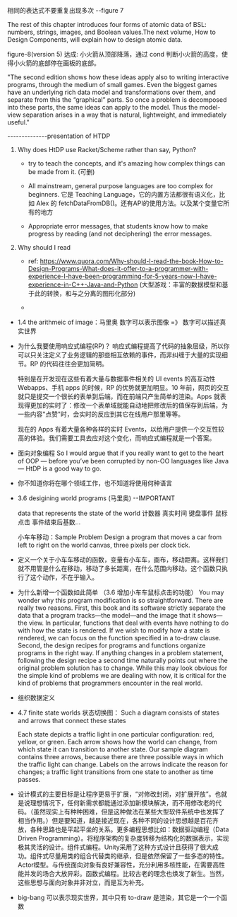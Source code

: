 相同的表达式不要重复出现多次 --figure 7

The rest of this chapter introduces four forms of atomic data of BSL: numbers, strings, images, and Boolean values.The next volume, How to Design Components, will explain how to design atomic data.

figure-8(version 5) 达成: 小火箭从顶部降落，通过 cond 判断小火箭的高度，使得小火箭的底部停在画板的底部。

"The second edition shows how these ideas apply also to writing interactive programs, through the medium of small games.
Even the biggest games have an underlying rich data model and transformations over them, and separate from this the “graphical” parts.
So once a problem is decomposed into these parts, the same ideas can apply to the model. Thus the model-view separation arises in a way that is natural, lightweight, and immediately useful."

--------------presentation of HTDP

1. Why does HtDP use Racket/Scheme rather than say, Python?

   - try to teach the concepts, and it's amazing how complex things can be made from it. (可删)

   - All mainstream, general purpose languages are too complex for beginners. 它是 Teaching Language，它的内置方法都很有语义化，比如 Alex 的 fetchDataFromDB()。还有API的使用方法。以及某个变量它所有的地方

   - Appropriate error messages, that students know how to make progress by reading (and not deciphering) the error messages.

2. Why should I read

   - ref: https://www.quora.com/Why-should-I-read-the-book-How-to-Design-Programs-What-does-it-offer-to-a-programmer-with-experience-I-have-been-programming-for-5-years-now-I-have-experience-in-C++-Java-and-Python (大型游戏：丰富的数据模型和基于此的转换，和与之分离的图形化部分)

   -

- 1.4 the arithmeic of image：马里奥 数字可以表示图像 =》 数字可以描述真实世界

- 为什么我要使用响应式编程(RP)？
  响应式编程提高了代码的抽象层级，所以你可以只关注定义了业务逻辑的那些相互依赖的事件，而非纠缠于大量的实现细节。RP 的代码往往会更加简明。

  特别是在开发现在这些有着大量与数据事件相关的 UI events 的高互动性 Webapps、手机 apps 的时候，RP 的优势就更加明显。10 年前，网页的交互就只是提交一个很长的表单到后端，而在前端只产生简单的渲染。Apps 就表现得更加的实时了：修改一个表单域就能自动地把修改后的值保存到后端，为一些内容"点赞"时，会实时的反应到其它在线用户那里等等。

  现在的 Apps 有着大量各种各样的实时 Events，以给用户提供一个交互性较高的体验。我们需要工具去应对这个变化，而响应式编程就是一个答案。

- 面向对象编程
    So I would argue that if you really want to get to the heart of OOP — before you’ve been corrupted by non-OO languages like Java — HtDP is a good way to go.

* 你不知道你将在哪个领域工作，也不知道将使用何种语言

- 3.6 desigining world programs (马里奥) --IMPORTANT

    data that represents the state of the world 
    计数器 真实时间 键盘事件 鼠标点击 事件结束后基数...

    小车车移动：Sample Problem Design a program that moves a car from left to right on the world canvas, three pixels per clock tick.

* 定义一个关于小车车移动的函数，变量有小车车，画布，移动距离。这样我们就不用管是什么在移动，移动了多长距离，在什么范围内移动。这个函数只执行了这个动作，不在乎输入。

* 为什么新增一个函数如此简单 （3.6 增加小车车鼠标点击的功能）
You may wonder why this program modification is so straightforward. There are really two reasons. First, this book and its software strictly separate the data that a program tracks—the model—and the image that it shows—the view. In particular, functions that deal with events have nothing to do with how the state is rendered. If we wish to modify how a state is rendered, we can focus on the function specified in a to-draw clause. Second, the design recipes for programs and functions organize programs in the right way. If anything changes in a problem statement, following the design recipe a second time naturally points out where the original problem solution has to change. While this may look obvious for the simple kind of problems we are dealing with now, it is critical for the kind of problems that programmers encounter in the real world.

* 组织数据定义

* 4.7 finite  state worlds 
    状态切换图： Such a diagram consists of states and arrows that connect these states

    Each state depicts a traffic light in one particular configuration: red, yellow, or green. Each arrow shows how the world can change, from which state it can transition to another state. Our sample diagram contains three arrows, because there are three possible ways in which the traffic light can change. Labels on the arrows indicate the reason for changes; a traffic light transitions from one state to another as time passes.

* 设计模式的主要目标是让程序更易于扩展，“对修改封闭，对扩展开放”。也就是说理想情况下，任何新需求都能通过添加新模块解决，而不用修改老的代码。（虽然现实上有种种困难，但是这种做法在某些大型软件系统中也发挥了相当作用。）但是要知道，越是接近现在，各种不同的设计思想越是百花齐放，各种思路也是平起平坐的关系。更多编程思想比如：数据驱动编程（Data Driven Programming）。将程序架构的复杂度转移为结构化的数据表示，实现极其灵活的设计。组件式编程。Unity采用了这种方式设计且获得了很大成功。组件式尽量用类的组合代替类的继承，但是依然保留了一些多态的特性。Actor模型。与传统面向对象有良好兼容性，充分利用多核性能，在需要高性能并发的场合大放异彩。函数式编程。比较古老的理念也焕发了新生。当然，这些思想与面向对象并非对立，而是互为补充。

* big-bang 可以表示现实世界，其中只有 to-draw 是渲染，其它是一个一个函数

